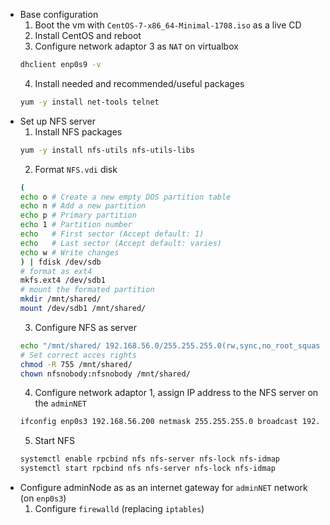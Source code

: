 - Base configuration
  1. Boot the vm with `CentOS-7-x86_64-Minimal-1708.iso` as a live CD
  2. Install CentOS and reboot
  3. Configure network adaptor 3 as `NAT` on virtualbox
  ```bash
  dhclient enp0s9 -v
  ```
  4. Install needed and recommended/useful packages
  ```bash
  yum -y install net-tools telnet 
  ```
- Set up NFS server
  1. Install NFS packages
  ```bash
  yum -y install nfs-utils nfs-utils-libs 
  ```
  2. Format `NFS.vdi` disk 
  ```bash
  (
  echo o # Create a new empty DOS partition table
  echo n # Add a new partition
  echo p # Primary partition
  echo 1 # Partition number
  echo   # First sector (Accept default: 1)
  echo   # Last sector (Accept default: varies)
  echo w # Write changes
  ) | fdisk /dev/sdb
  # format as ext4
  mkfs.ext4 /dev/sdb1
  # mount the formated partition
  mkdir /mnt/shared/
  mount /dev/sdb1 /mnt/shared/
  ```
  3. Configure NFS as server
  ```bash
  echo "/mnt/shared/ 192.168.56.0/255.255.255.0(rw,sync,no_root_squash,no_subtree_check)" > /etc/exports
  # Set correct acces rights
  chmod -R 755 /mnt/shared/
  chown nfsnobody:nfsnobody /mnt/shared/
  ```
  4. Configure network adaptor 1, assign IP address to the NFS server on the `adminNET`
  ```bash
  ifconfig enp0s3 192.168.56.200 netmask 255.255.255.0 broadcast 192.168.56.255
  ```
  5. Start NFS
  ```bash
  systemctl enable rpcbind nfs nfs-server nfs-lock nfs-idmap
  systemctl start rpcbind nfs nfs-server nfs-lock nfs-idmap
  ```
- Configure adminNode as as an internet gateway for `adminNET` network (on `enp0s3`)
  1. Configure `firewalld` (replacing `iptables`) 
  ```bash
  
  ```
